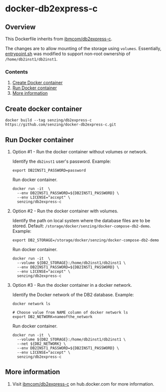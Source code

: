 # docker-db2express-c

## Overview

This Dockerfile inherits from
[ibmcom/db2express-c](https://hub.docker.com/r/ibmcom/db2express-c/).

The changes are to allow mounting of the storage using `volumes`.
Essentially,
[entrypoint.sh](app/entrypoint.sh)
was modified to support non-root ownership of
`/home/db2inst1/db2inst1`.

### Contents

1. [Create Docker container](#create-docker-container)
1. [Run Docker container](#run-docker-container)
1. [More information](#more-information)

## Create docker container

```console
docker build --tag senzing/db2express-c https://github.com/senzing/docker-db2express-c.git
```

## Run Docker container

1. Option #1 - Run the docker container without volumes or network.

   Identify the `db2inst1` user's password.
   Example:

    ```console
    export DB2INST1_PASSWORD=password
    ```

    Run docker container.

    ```console
    docker run -it  \
      --env DB2INST1_PASSWORD=${DB2INST1_PASSWORD} \
      --env LICENSE="accept" \
      senzing/db2express-c
    ```

1. Option #2 - Run the docker container with volumes.

   Identify the path on local system where the database files are to be stored.
   Default: `/storage/docker/senzing/docker-compose-db2-demo`.
   Example:

    ```console
    export DB2_STORAGE=/storage/docker/senzing/docker-compose-db2-demo
    ```

    Run docker container.

    ```console
    docker run -it  \
      --volume ${DB2_STORAGE}:/home/db2inst1/db2inst1 \
      --env DB2INST1_PASSWORD=${DB2INST1_PASSWORD} \
      --env LICENSE="accept" \
      senzing/db2express-c
    ```

1. Option #3 - Run the docker container in a docker network.

   Identify the Docker network of the DB2 database.
   Example:

    ```console
    docker network ls

    # Choose value from NAME column of docker network ls
    export DB2_NETWORK=nameofthe_network
    ```

    Run docker container.

    ```console
    docker run -it  \
      --volume ${DB2_STORAGE}:/home/db2inst1/db2inst1 \
      --net ${DB2_NETWORK} \
      --env DB2INST1_PASSWORD=${DB2INST1_PASSWORD} \
      --env LICENSE="accept" \
      senzing/db2express-c
    ```
## More information

1. Visit [ibmcom/db2express-c](https://hub.docker.com/r/ibmcom/db2express-c/) on hub.docker.com for more information.
